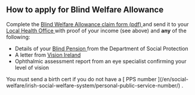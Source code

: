 ##  How to apply for Blind Welfare Allowance

Complete the [ Blind Welfare Allowance claim form (pdf)
](https://assets.hse.ie/media/documents/blind-welfare-allowance-form.pdf) and
send it to your [ Local Health Office
](http://www.hse.ie/eng/services/list/1/LHO/) with proof of your income (see
above) and **any** of the following:

  * Details of your [ Blind Pension ](/en/social-welfare/disability-and-illness/blind-persons-pension/) from the Department of Social Protection 
  * A letter from [ Vision Ireland ](https://vi.ie/)
  * Ophthalmic assessment report from an eye specialist confirming your level of vision 

You must send a birth cert if you do not have a [ PPS number ](/en/social-
welfare/irish-social-welfare-system/personal-public-service-number/) .
